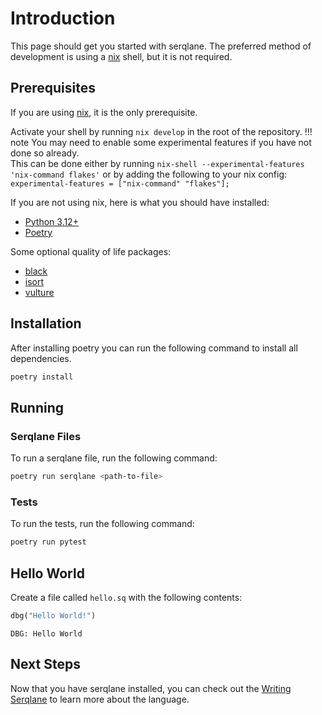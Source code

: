 # Introduction
This page should get you started with serqlane. The preferred method of development is using a [nix](https://nixos.org/nix/) shell, but it is not required.


## Prerequisites
If you are using [nix](https://nixos.org/nix/), it is the only prerequisite.  

Activate your shell by running `nix develop` in the root of the repository.
!!! note
    You may need to enable some experimental features if you have not done so already.  
    This can be done either by running `nix-shell --experimental-features 'nix-command flakes'` or by adding the following to your nix config:
    ```
    experimental-features = ["nix-command" "flakes"];
    ```

If you are not using nix, here is what you should have installed:  

- [Python 3.12+](https://www.python.org/downloads/)
- [Poetry](https://python-poetry.org/docs/#installation)

Some optional quality of life packages:

- [black](https://github.com/psf/black)
- [isort](https://github.com/PyCQA/isort)
- [vulture](https://github.com/jendrikseipp/vulture)

## Installation
After installing poetry you can run the following command to install all dependencies.
```sh
poetry install
```

## Running
### Serqlane Files
To run a serqlane file, run the following command:
```sh
poetry run serqlane <path-to-file>
```
### Tests
To run the tests, run the following command:
```sh
poetry run pytest
```
## Hello World
Create a file called `hello.sq` with the following contents:
```rust linenums="1"
dbg("Hello World!")
```
```
DBG: Hello World
```

## Next Steps
Now that you have serqlane installed, you can check out the [Writing Serqlane](writing-serqlane.md) to learn more about the language.